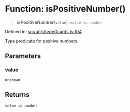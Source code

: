 # Function: isPositiveNumber()

> **isPositiveNumber**(`value`): `value is number`

Defined in: [src/utils/typeGuards.ts:104](https://github.com/Nick2bad4u/Uptime-Watcher/blob/dca5483e793478722cd3e6e125cafcec5fc771f0/src/utils/typeGuards.ts#L104)

Type predicate for positive numbers.

## Parameters

### value

`unknown`

## Returns

`value is number`

